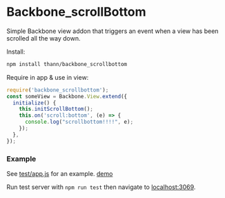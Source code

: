 # Backbone_scrollBottom
Simple Backbone view addon that triggers an event when a view has been scrolled all the way down.

Install:
```bash
npm install thann/backbone_scrollbottom
```

Require in app & use in view:
```js
require('backbone_scrollbottom');
const someView = Backbone.View.extend({
  initialize() {
    this.initScrollBottom();
    this.on('scroll:bottom', (e) => {
      console.log("scrollbottom!!!!", e);
    });
  },
});
```

### Example
See [test/app.js](test/app.js) for an example. [demo](https://thann.gitlab.io/backbone_scrollBottom)

Run test server with `npm run test` then navigate to [localhost:3069](http://localhost:3069).


